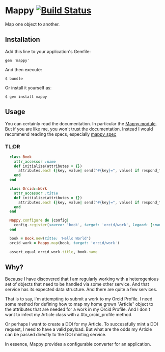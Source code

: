 # Mappy [![Build Status](https://travis-ci.org/jeremyf/mappy.png?branch=master)](https://travis-ci.org/jeremyf/mappy)

Map one object to another.

## Installation

Add this line to your application's Gemfile:

    gem 'mappy'

And then execute:

    $ bundle

Or install it yourself as:

    $ gem install mappy

## Usage

You can certainly read the documentation. In particular the [Mappy module](lib/mappy.rb).
But if you are like me, you won't trust the documentation.
Instead I would recommend reading the specs, especially [mappy_spec](spec/mappy_spec.rb)

### TL;DR

```ruby
  class Book
    attr_accessor :name
    def initialize(attributes = {})
      attributes.each {|key, value| send("#{key}=", value) if respond_to?("#{key}=") }
    end
  end

  class Orcid::Work
    attr_accessor :title
    def initialize(attributes = {})
      attributes.each {|key, value| send("#{key}=", value) if respond_to?("#{key}=") }
    end
  end

  Mappy.configure do |config|
    config.register(source: 'book', target: 'orcid/work', legend: [:name, :title])
  end

  book = Book.new(title: 'Hello World')
  orcid_work = Mappy.map(book, target: 'orcid/work')

  assert_equal orcid_work.title, book.name
```

## Why?

Because I have discovered that I am regularly working with a heterogenious set of
objects that need to be handled via some other service. And that service has its
expected data structure. And there are quite a few services.

That is to say, I'm attempting to submit a work to my Orcid Profile. I need some
method for defining how to map my home grown "Article" object to the attributes
that are needed for a work in my Orcid Profile. And I don't want to infect my Article class
with a #to_orcid_profile method.

Or perhaps I want to create a DOI for my Article. To successfully mint a DOI request, I need to have a valid payload. But what are the odds my Article can be passed directly to the DOI minting service.

In essence, Mappy provides a configurable converter for an application.